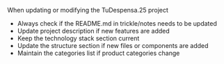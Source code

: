 When updating or modifying the TuDespensa.25 project
- Always check if the README.md in trickle/notes needs to be updated
- Update project description if new features are added
- Keep the technology stack section current
- Update the structure section if new files or components are added
- Maintain the categories list if product categories change